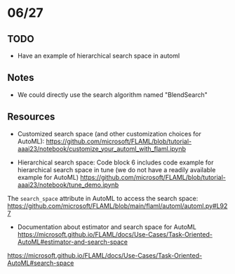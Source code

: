 # 06/27
## TODO
- Have an example of hierarchical search space in automl

## Notes
- We could directly use the search algorithm named "BlendSearch"

## Resources
- Customized search space (and other customization choices for AutoML):
https://github.com/microsoft/FLAML/blob/tutorial-aaai23/notebook/customize_your_automl_with_flaml.ipynb

- Hierarchical search space:
Code block 6 includes code example for hierarchical search space in tune (we do not have a readily available example for AutoML)
https://github.com/microsoft/FLAML/blob/tutorial-aaai23/notebook/tune_demo.ipynb

The `search_space` attribute in AutoML to access the search space:
https://github.com/microsoft/FLAML/blob/main/flaml/automl/automl.py#L927

- Documentation about estimator and search space for AutoML
https://microsoft.github.io/FLAML/docs/Use-Cases/Task-Oriented-AutoML#estimator-and-search-space

https://microsoft.github.io/FLAML/docs/Use-Cases/Task-Oriented-AutoML#search-space
